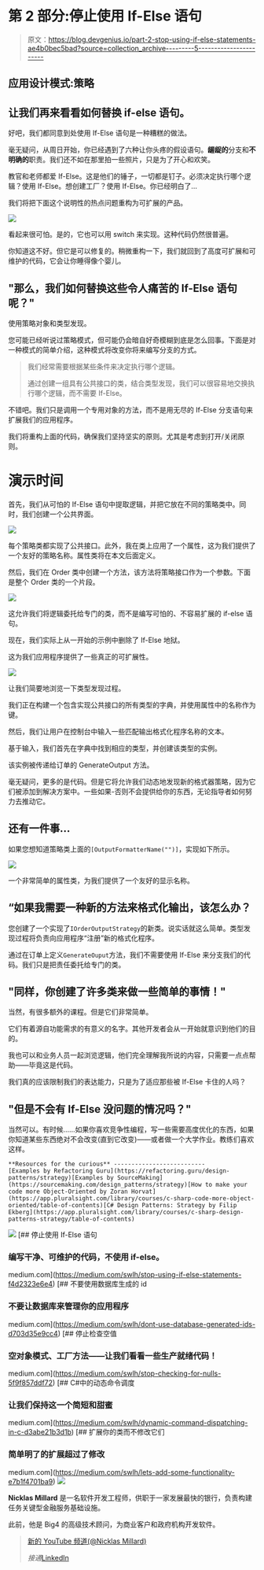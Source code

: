 # 第 2 部分:停止使用 If-Else 语句

> 原文：<https://blog.devgenius.io/part-2-stop-using-if-else-statements-ae4b0bec5bad?source=collection_archive---------5----------------------->

## 应用设计模式:策略

## 让我们再来看看如何替换 if-else 语句。

好吧，我们都同意到处使用 If-Else 语句是一种糟糕的做法。

毫无疑问，从周日开始，你已经遇到了六种让你头疼的假设语句。**龌龊的**分支和**不明确的**职责。我们还不如在那里拍一些照片，只是为了开心和欢笑。

教官和老师都爱 If-Else。这是他们的锤子，一切都是钉子。必须决定执行哪个逻辑？使用 If-Else。想创建工厂？使用 If-Else。你已经明白了…

我们将把下面这个说明性的热点问题重构为可扩展的产品。

![](img/fa626cbad4f9b561521d3461bcd0f252.png)

看起来很可怕。是的，它也可以用 switch 来实现。这种代码仍然很普遍。

你知道这不好。但它是可以修复的。稍微重构一下，我们就回到了高度可扩展和可维护的代码，它会让你睡得像个婴儿。

## "那么，我们如何替换这些令人痛苦的 If-Else 语句呢？"

使用策略对象和类型发现。

您可能已经听说过策略模式，但可能仍会暗自好奇模糊到底是怎么回事。下面是对一种模式的简单介绍，这种模式将改变你将来编写分支的方式。

> 我们经常需要根据某些条件来决定执行哪个逻辑。
> 
> 通过创建一组具有公共接口的类，结合类型发现，我们可以很容易地交换执行哪个逻辑，而不需要 If-Else。

不错吧。我们只是调用一个专用对象的方法，而不是用无尽的 If-Else 分支语句来扩展我们的应用程序。

我们将重构上面的代码，确保我们坚持坚实的原则。尤其是考虑到打开/关闭原则。

# 演示时间

首先，我们从可怕的 If-Else 语句中提取逻辑，并把它放在不同的策略类中。同时，我们创建一个公共界面。

![](img/79d610b0f04ddf676741b139af8af18c.png)

每个策略类都实现了公共接口。此外，我在类上应用了一个属性，这为我们提供了一个友好的策略名称。属性类将在本文后面定义。

然后，我们在 Order 类中创建一个方法，该方法将策略接口作为一个参数。下面是整个 Order 类的一个片段。

![](img/a17097b2c22cd0620b6950054475c8d4.png)

这允许我们将逻辑委托给专门的类，而不是编写可怕的、不容易扩展的 if-else 语句。

现在，我们实际上从一开始的示例中删除了 If-Else 地狱。

这为我们应用程序提供了一些真正的可扩展性。

![](img/2cfadeff90c8ea23fb39015587001cdb.png)

让我们简要地浏览一下类型发现过程。

我们正在构建一个包含实现公共接口的所有类型的字典，并使用属性中的名称作为键。

然后，我们让用户在控制台中输入一些匹配输出格式化程序名称的文本。

基于输入，我们首先在字典中找到相应的类型，并创建该类型的实例。

该实例被传递给订单的 GenerateOutput 方法。

毫无疑问，更多的是代码。但是它将允许我们动态地发现新的格式器策略，因为它们被添加到解决方案中。一些如果-否则不会提供给你的东西，无论指导者如何努力去推动它。

## 还有一件事…

如果您想知道策略类上面的`[OutputFormatterName("")]`，实现如下所示。

![](img/75af8cf23d296392a027106a82377492.png)

一个非常简单的属性类，为我们提供了一个友好的显示名称。

## “如果我需要一种新的方法来格式化输出，该怎么办？

您创建了一个实现了`IOrderOutputStrategy`的新类。说实话就这么简单。类型发现过程将负责向应用程序“注册”新的格式化程序。

通过在订单上定义`GenerateOuput`方法，我们不需要使用 If-Else 来分支我们的代码。我们只是把责任委托给专门的类。

## "同样，你创建了许多类来做一些简单的事情！"

当然，有很多额外的课程。但是它们非常简单。

它们有着源自功能需求的有意义的名字。其他开发者会从一开始就意识到他们的目的。

我也可以和业务人员一起浏览逻辑，他们完全理解我所说的内容，只需要一点点帮助——毕竟这是代码。

我们真的应该限制我们的表达能力，只是为了适应那些被 If-Else 卡住的人吗？

## "但是不会有 If-Else 没问题的情况吗？"

当然可以。有时候……如果你喜欢竞争性编程，写一些需要高度优化的东西，如果你知道某些东西绝对不会改变(直到它改变)——或者做一个大学作业。教练们喜欢这样。

```
**Resources for the curious** --------------------------
[Examples by Refactoring Guru](https://refactoring.guru/design-patterns/strategy)[Examples by SourceMaking](https://sourcemaking.com/design_patterns/strategy)[How to make your code more Object-Oriented by Zoran Horvat](https://app.pluralsight.com/library/courses/c-sharp-code-more-object-oriented/table-of-contents)[C# Design Patterns: Strategy by Filip Ekberg](https://app.pluralsight.com/library/courses/c-sharp-design-patterns-strategy/table-of-contents)
```

![](img/1984373df9633c42635523daa86cd2fe.png)[](https://medium.com/swlh/stop-using-if-else-statements-f4d2323e6e4) [## 停止使用 If-Else 语句

### 编写干净、可维护的代码，不使用 if-else。

medium.com](https://medium.com/swlh/stop-using-if-else-statements-f4d2323e6e4) [](https://medium.com/swlh/dont-use-database-generated-ids-d703d35e9cc4) [## 不要使用数据库生成的 id

### 不要让数据库来管理你的应用程序

medium.com](https://medium.com/swlh/dont-use-database-generated-ids-d703d35e9cc4) [](https://medium.com/swlh/stop-checking-for-nulls-5f9f857ddf72) [## 停止检查空值

### 空对象模式、工厂方法——让我们看看一些生产就绪代码！

medium.com](https://medium.com/swlh/stop-checking-for-nulls-5f9f857ddf72) [](https://medium.com/swlh/dynamic-command-dispatching-in-c-d3abe21b3d1b) [## C#中的动态命令调度

### 让我们保持这一个简短和甜蜜

medium.com](https://medium.com/swlh/dynamic-command-dispatching-in-c-d3abe21b3d1b) [](https://medium.com/swlh/lets-add-some-functionality-e7b1f4701ba9) [## 扩展你的类而不修改它们

### 简单明了的扩展超过了修改

medium.com](https://medium.com/swlh/lets-add-some-functionality-e7b1f4701ba9) ![](img/745b6019f001879654cae7d29d306420.png)

**Nicklas Millard** 是一名软件开发工程师，供职于一家发展最快的银行，负责构建任务关键型金融服务基础设施。

此前，他是 Big4 的高级技术顾问，为商业客户和政府机构开发软件。

> [新的 YouTube 频道(@Nicklas Millard)](https://www.youtube.com/channel/UCaUy83EAkVdXsZjF3xGSvMw)
> 
> *接通*[LinkedIn](https://www.linkedin.com/in/nicklasmillard/)